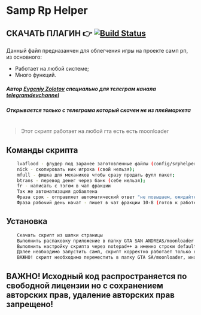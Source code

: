 # Samp Rp Helper 
## СКАЧАТЬ ПЛАГИН 👉 [![Build Status](https://travis-ci.org/joemccann/dillinger.svg?branch=master)][release]

Данный файл предназанчен для облегчения игры на проекте самп рп, из основного:
- Работает на любой системе;
- Много функций.

##### Автор [Evgeniy Zolotov] специально для телеграм канала [telegramdevchannel]
##### Открывается только с телеграма который скачен не из плеймаркета
#
> Этот скрипт работает на любой гта есть есть moonloader
## Команды скрипта
```sh
    lvaflood - флудер под заранее заготовленные файлы (config/srphelper/текстовики);
    nick - скопировать ник игрока (свой нельзя);
    mfull - фишка для механиков чтобы сразу продать фулл пакет;
    btrans - перевод денег через банк (себе нельзя);
    fr - написать с тэгом в чат фракции
    Так же автоматизация добавлена
    Фраза срок - отправляет автоматический ответ "не повышаем, ожидайте 20:00"
    Фраза рабочий день начат - пишет в чат фракции 10-8 (готов к работе) + клист
```
## Установка
```sh
    Скачать скрипт из шапки страницы
    Выполнить распаковку приложение в папку GTA SAN ANDREAS/moonloader
    Выполнить настройку скрипта через notepad++ а именно строки defaultclist и defaulttag под себя
    Далее необходимо запустить самп, скрипт корректно работает только на проекте самп рп.
    ВАЖНО! скрипт необходимо переместить в папку GTA SA/moonloader, иначе не сработает.
````

   [git-repo-url]: <https://github.com/Jeka345/srphelper.git>
   [Evgeniy Zolotov]: <https://t.me/SmallVeins>
   [telegramdevchannel]: <https://t.me/devcm_jeka345old>
   [github-source-nogit]: <https://github.com/Jeka345/srphelper>
   [release]: <https://github.com/Jeka345/srphelper/releases/download/release/srphelper.zip>
   
## ВАЖНО! Исходный код распространяется по свободной лицензии но с сохранением авторских прав, удаление авторских прав запрещено!
